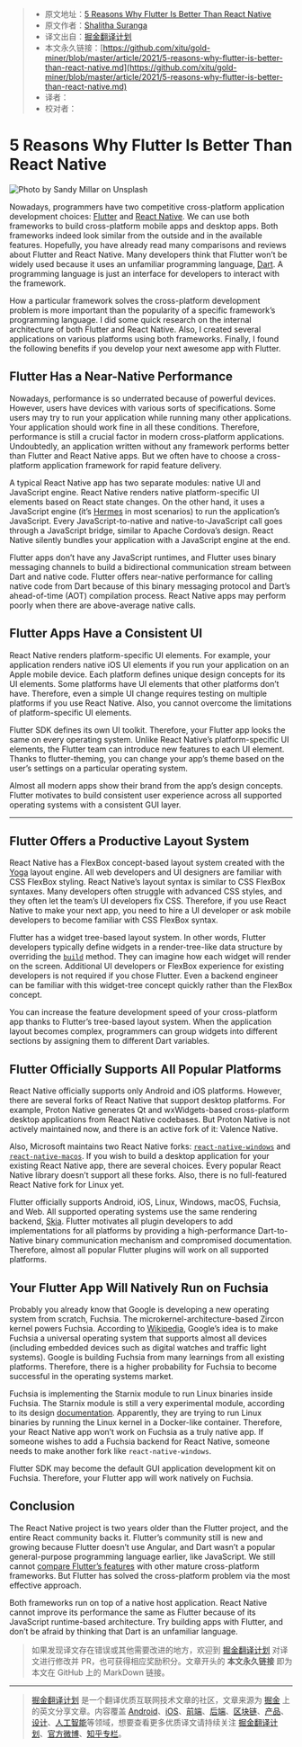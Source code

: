 > * 原文地址：[5 Reasons Why Flutter Is Better Than React Native](https://betterprogramming.pub/5-reasons-why-flutter-is-better-than-react-native-cf2e9b077f66)
> * 原文作者：[Shalitha Suranga](https://medium.com/@shalithasuranga)
> * 译文出自：[掘金翻译计划](https://github.com/xitu/gold-miner)
> * 本文永久链接：[https://github.com/xitu/gold-miner/blob/master/article/2021/5-reasons-why-flutter-is-better-than-react-native.md](https://github.com/xitu/gold-miner/blob/master/article/2021/5-reasons-why-flutter-is-better-than-react-native.md)
> * 译者：
> * 校对者：

# 5 Reasons Why Flutter Is Better Than React Native

![Photo by [Sandy Millar](https://unsplash.com/@sandym10?utm_source=unsplash&utm_medium=referral&utm_content=creditCopyText) on [Unsplash](https://unsplash.com/s/photos/flutter?utm_source=unsplash&utm_medium=referral&utm_content=creditCopyText)](https://cdn-images-1.medium.com/max/10368/1*CuHCh8SBH_AY43P5kb2VYg.jpeg)

Nowadays, programmers have two competitive cross-platform application development choices: [Flutter](https://flutter.dev/) and [React Native](https://reactnative.dev/). We can use both frameworks to build cross-platform mobile apps and desktop apps. Both frameworks indeed look similar from the outside and in the available features. Hopefully, you have already read many comparisons and reviews about Flutter and React Native. Many developers think that Flutter won’t be widely used because it uses an unfamiliar programming language, [Dart](https://dart.dev/). A programming language is just an interface for developers to interact with the framework.

How a particular framework solves the cross-platform development problem is more important than the popularity of a specific framework’s programming language. I did some quick research on the internal architecture of both Flutter and React Native. Also, I created several applications on various platforms using both frameworks. Finally, I found the following benefits if you develop your next awesome app with Flutter.

## Flutter Has a Near-Native Performance

Nowadays, performance is so underrated because of powerful devices. However, users have devices with various sorts of specifications. Some users may try to run your application while running many other applications. Your application should work fine in all these conditions. Therefore, performance is still a crucial factor in modern cross-platform applications. Undoubtedly, an application written without any framework performs better than Flutter and React Native apps. But we often have to choose a cross-platform application framework for rapid feature delivery.

A typical React Native app has two separate modules: native UI and JavaScript engine. React Native renders native platform-specific UI elements based on React state changes. On the other hand, it uses a JavaScript engine (it’s [Hermes](https://github.com/facebook/hermes) in most scenarios) to run the application’s JavaScript. Every JavaScript-to-native and native-to-JavaScript call goes through a JavaScript bridge, similar to Apache Cordova’s design. React Native silently bundles your application with a JavaScript engine at the end.

Flutter apps don’t have any JavaScript runtimes, and Flutter uses binary messaging channels to build a bidirectional communication stream between Dart and native code. Flutter offers near-native performance for calling native code from Dart because of this binary messaging protocol and Dart’s ahead-of-time (AOT) compilation process. React Native apps may perform poorly when there are above-average native calls.

## Flutter Apps Have a Consistent UI

React Native renders platform-specific UI elements. For example, your application renders native iOS UI elements if you run your application on an Apple mobile device. Each platform defines unique design concepts for its UI elements. Some platforms have UI elements that other platforms don’t have. Therefore, even a simple UI change requires testing on multiple platforms if you use React Native. Also, you cannot overcome the limitations of platform-specific UI elements.

Flutter SDK defines its own UI toolkit. Therefore, your Flutter app looks the same on every operating system. Unlike React Native’s platform-specific UI elements, the Flutter team can introduce new features to each UI element. Thanks to flutter-theming, you can change your app’s theme based on the user’s settings on a particular operating system.

Almost all modern apps show their brand from the app’s design concepts. Flutter motivates to build consistent user experience across all supported operating systems with a consistent GUI layer.

---

## Flutter Offers a Productive Layout System

React Native has a FlexBox concept-based layout system created with the [Yoga](https://yogalayout.com/) layout engine. All web developers and UI designers are familiar with CSS FlexBox styling. React Native’s layout syntax is similar to CSS FlexBox syntaxes. Many developers often struggle with advanced CSS styles, and they often let the team’s UI developers fix CSS. Therefore, if you use React Native to make your next app, you need to hire a UI developer or ask mobile developers to become familiar with CSS FlexBox syntax.

Flutter has a widget tree-based layout system. In other words, Flutter developers typically define widgets in a render-tree-like data structure by overriding the [`build`](https://api.flutter.dev/flutter/widgets/StatelessWidget/build.html) method. They can imagine how each widget will render on the screen. Additional UI developers or FlexBox experience for existing developers is not required if you chose Flutter. Even a backend engineer can be familiar with this widget-tree concept quickly rather than the FlexBox concept.

You can increase the feature development speed of your cross-platform app thanks to Flutter’s tree-based layout system. When the application layout becomes complex, programmers can group widgets into different sections by assigning them to different Dart variables.

## Flutter Officially Supports All Popular Platforms

React Native officially supports only Android and iOS platforms. However, there are several forks of React Native that support desktop platforms. For example, Proton Native generates Qt and wxWidgets-based cross-platform desktop applications from React Native codebases. But Proton Native is not actively maintained now, and there is an active fork of it: Valence Native.

Also, Microsoft maintains two React Native forks: [`react-native-windows`](https://github.com/microsoft/react-native-windows) and [`react-native-macos`](https://github.com/microsoft/react-native-macos). If you wish to build a desktop application for your existing React Native app, there are several choices. Every popular React Native library doesn’t support all these forks. Also, there is no full-featured React Native fork for Linux yet.

Flutter officially supports Android, iOS, Linux, Windows, macOS, Fuchsia, and Web. All supported operating systems use the same rendering backend, [Skia](https://skia.org/). Flutter motivates all plugin developers to add implementations for all platforms by providing a high-performance Dart-to-Native binary communication mechanism and compromised documentation. Therefore, almost all popular Flutter plugins will work on all supported platforms.

## Your Flutter App Will Natively Run on Fuchsia

Probably you already know that Google is developing a new operating system from scratch, Fuchsia. The microkernel-architecture-based Zircon kernel powers Fuchsia. According to [Wikipedia](https://en.wikipedia.org/wiki/Google_Fuchsia), Google’s idea is to make Fuchsia a universal operating system that supports almost all devices (including embedded devices such as digital watches and traffic light systems). Google is building Fuchsia from many learnings from all existing platforms. Therefore, there is a higher probability for Fuchsia to become successful in the operating systems market.

Fuchsia is implementing the Starnix module to run Linux binaries inside Fuchsia. The Starnix module is still a very experimental module, according to its design [documentation](https://github.com/vsrinivas/fuchsia/tree/master/src/proc/bin/starnix#starnix). Apparently, they are trying to run Linux binaries by running the Linux kernel in a Docker-like container. Therefore, your React Native app won’t work on Fuchsia as a truly native app. If someone wishes to add a Fuchsia backend for React Native, someone needs to make another fork like `react-native-windows`.

Flutter SDK may become the default GUI application development kit on Fuchsia. Therefore, your Flutter app will work natively on Fuchsia.

## Conclusion

The React Native project is two years older than the Flutter project, and the entire React community backs it. Flutter’s community still is new and growing because Flutter doesn’t use Angular, and Dart wasn’t a popular general-purpose programming language earlier, like JavaScript. We still cannot [compare Flutter’s features](https://betterprogramming.pub/stop-comparing-flutters-current-stage-with-other-matured-frameworks-fcdbcf1e204b) with other mature cross-platform frameworks. But Flutter has solved the cross-platform problem via the most effective approach.

Both frameworks run on top of a native host application. React Native cannot improve its performance the same as Flutter because of its JavaScript runtime-based architecture. Try building apps with Flutter, and don’t be afraid by thinking that Dart is an unfamiliar language.

> 如果发现译文存在错误或其他需要改进的地方，欢迎到 [掘金翻译计划](https://github.com/xitu/gold-miner) 对译文进行修改并 PR，也可获得相应奖励积分。文章开头的 **本文永久链接** 即为本文在 GitHub 上的 MarkDown 链接。

---

> [掘金翻译计划](https://github.com/xitu/gold-miner) 是一个翻译优质互联网技术文章的社区，文章来源为 [掘金](https://juejin.im) 上的英文分享文章。内容覆盖 [Android](https://github.com/xitu/gold-miner#android)、[iOS](https://github.com/xitu/gold-miner#ios)、[前端](https://github.com/xitu/gold-miner#前端)、[后端](https://github.com/xitu/gold-miner#后端)、[区块链](https://github.com/xitu/gold-miner#区块链)、[产品](https://github.com/xitu/gold-miner#产品)、[设计](https://github.com/xitu/gold-miner#设计)、[人工智能](https://github.com/xitu/gold-miner#人工智能)等领域，想要查看更多优质译文请持续关注 [掘金翻译计划](https://github.com/xitu/gold-miner)、[官方微博](http://weibo.com/juejinfanyi)、[知乎专栏](https://zhuanlan.zhihu.com/juejinfanyi)。
